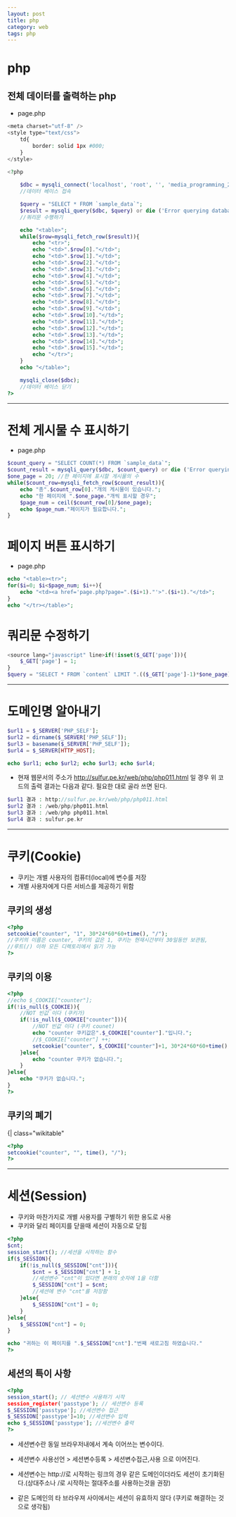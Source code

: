 ```yaml
---
layout: post
title: php
category: web
tags: php
---
```


# php
## 전체 데이터를 출력하는 php
* page.php

```php
<meta charset="utf-8" />
<style type="text/css">
	td{
		border: solid 1px #000;
	}
</style>
									
<?php

	$dbc = mysqli_connect('localhost', 'root', '', 'media_programming_2', '3306') or die('Error connecting to MySQL server.');
	//데이터 베이스 접속

	$query = "SELECT * FROM `sample_data`";
	$result = mysqli_query($dbc, $query) or die ('Error querying database');
	//쿼리문 수행하기

	echo "<table>";
	while($row=mysqli_fetch_row($result)){
		echo "<tr>";
		echo "<td>".$row[0]."</td>";
		echo "<td>".$row[1]."</td>";
		echo "<td>".$row[2]."</td>";
		echo "<td>".$row[3]."</td>";
		echo "<td>".$row[4]."</td>";
		echo "<td>".$row[5]."</td>";
		echo "<td>".$row[6]."</td>";
		echo "<td>".$row[7]."</td>";
		echo "<td>".$row[8]."</td>";
		echo "<td>".$row[9]."</td>";
		echo "<td>".$row[10]."</td>";
		echo "<td>".$row[11]."</td>";
		echo "<td>".$row[12]."</td>";
		echo "<td>".$row[13]."</td>";
		echo "<td>".$row[14]."</td>";
		echo "<td>".$row[15]."</td>";
		echo "</tr>";
	}
	echo "</table>";

	mysqli_close($dbc);
	//데이터 베이스 닫기
?>
```

---

# 전체 게시물 수 표시하기
* page.php

```php
$count_query = "SELECT COUNT(*) FROM `sample_data`";
$count_result = mysqli_query($dbc, $count_query) or die ('Error querying database');
$one_page = 20; //한 페이지에 표시할 게시물의 수
while($count_row=mysqli_fetch_row($count_result)){
	echo "총".$count_row[0]."개의 게시물이 있습니다.";
	echo "한 페이지에 ".$one_page."개씩 표시할 경우";
	$page_num = ceil($count_row[0]/$one_page);
	echo $page_num."페이지가 필요합니다.";
}
```

# 페이지 버튼 표시하기
* page.php

```php
echo "<table><tr>";
for($i=0; $i<$page_num; $i++){
	echo "<td><a href='page.php?page=".($i+1)."'>".($i+1)."</td>";
}
echo "</tr></table>";
```
# 쿼리문 수정하기

```php
<source lang="javascript" line>if(!isset($_GET['page'])){
	$_GET['page'] = 1;
}
$query = "SELECT * FROM `content` LIMIT ".(($_GET['page']-1)*$one_page).",".$one_page;
```

---

# 도메인명 알아내기

```php
$url1 = $_SERVER['PHP_SELF']; 
$url2 = dirname($_SERVER['PHP_SELF']); 
$url3 = basename($_SERVER['PHP_SELF']); 
$url4 = $_SERVER[HTTP_HOST];

echo $url1; echo $url2; echo $url3; echo $url4;
```

* 현재 웹문서의 주소가 http://sulfur.pe.kr/web/php/php011.html 일 경우 위 코드의 출력 결과는 다음과 같다. 필요한 대로 골라 쓰면 된다.

```php
$url1 결과 : http://sulfur.pe.kr/web/php/php011.html
$url2 결과 : /web/php/php011.html
$url3 결과 : /web/php php011.html
$url4 결과 : sulfur.pe.kr
```

---

# 쿠키(Cookie)
* 쿠키는 개별 사용자의 컴퓨터(local)에 변수를 저장
* 개별 사용자에게 다른 서비스를 제공하기 위함
  
## 쿠키의 생성

```php
<?php
setcookie("counter", "1", 30*24*60*60+time(), "/");
//쿠키의 이름은 counter, 쿠키의 값은 1, 쿠키는 현재시간부터 30일동안 보관됨, 
//루트(/) 이하 모든 디렉토리에서 읽기 가능
?>
```		
## 쿠키의 이용
```php
<?php
//echo $_COOKIE["counter"];
if(!is_null($_COOKIE)){
	//NOT 빈값 이다 (쿠키가)
	if(!is_null($_COOKIE["counter"])){
		//NOT 빈값 이다 (쿠키 counet)
		echo "counter 쿠키값은".$_COOKIE["counter"]."입니다.";
		//$_COOKIE["counter"] ++;
		setcookie("counter", $_COOKIE["counter"]+1, 30*24*60*60+time(), "/");
	}else{
		echo "counter 쿠키가 없습니다.";
	}
}else{
	echo "쿠키가 없습니다.";
}	
?>
```

## 쿠키의 폐기
{| class="wikitable"
```php
<?php
setcookie("counter", "", time(), "/");
?>
```

---
		                				
# 세션(Session)
* 쿠키와 마찬가지로 개별 사용자를 구별하기 위한 용도로 사용
* 쿠키와 달리 페이지를 닫을때 세션이 자동으로 닫힘

```php
<?php
$cnt;
session_start(); //세션을 시작하는 함수
if($_SESSION){
	if(!is_null($_SESSION["cnt"])){
		$cnt = $_SESSION["cnt"] + 1; 
		//세션변수 "cnt"이 있다면 본래의 숫자에 1을 더함
		$_SESSION["cnt"] = $cnt;
		//세션에 변수 "cnt"를 저장함
	}else{
		$_SESSION["cnt"] = 0;
	}
}else{
	$_SESSION["cnt"] = 0;
}

echo "귀하는 이 페이지를 ".$_SESSION["cnt"]."번째 새로고침 하였습니다."
?>
```

## 세션의 특이 사항
```php
<?php
session_start(); // 세션변수 사용하기 시작
session_register('passtype'); // 세션변수 등록
$_SESSION['passtype']; //세션변수 접근
$_SESSION['passtype']=10; //세션변수 입력
echo $_SESSION['passtype']; //세션변수 출력
?>
```

* 세션변수란 동일 브라우저내에서 계속 이어쓰는 변수이다.
* 세션변수 사용선언 > 세션변수등록 > 세션변수접근,사용 으로 이어진다.

* 세션변수는 http://로 시작하는 링크의 경우 같은 도메인이더라도 세션이 초기화된다.(상대주소나 /로 시작하는 절대주소를 사용하는것을 권장)
* 같은 도메인의 타 브라우져 사이에서는 세션이 유효하지 않다 (쿠키로 해결하는 것으로 생각됨)
